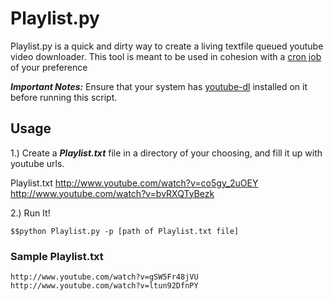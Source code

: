 Playlist.py
===========

Playlist.py is a quick and dirty way to create a living textfile queued youtube video downloader. This tool is meant to be used in cohesion with a [cron job](http://www.generateit.net/cron-job/) of your preference

***Important Notes:*** Ensure that your system has [youtube-dl](http://rg3.github.com/youtube-dl/) installed on it before running this script.

Usage
-----

1.) Create a ***Playlist.txt*** file in a directory of your choosing, and fill it up with youtube urls. 

Playlist.txt 
http://www.youtube.com/watch?v=co5gy_2uOEY
http://www.youtube.com/watch?v=bvRXQTyBezk

2.) Run It!

	$$python Playlist.py -p [path of Playlist.txt file]

### Sample Playlist.txt 
	http://www.youtube.com/watch?v=gSW5Fr48jVU
	http://www.youtube.com/watch?v=ltun92DfnPY
	


